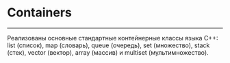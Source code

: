 # Containers
___
Реализованы основные стандартные контейнерные классы языка С++: list (список), map (словарь), queue (очередь), set (множество), stack (стек), vector (вектор), array (массив) и multiset (мультимножество).